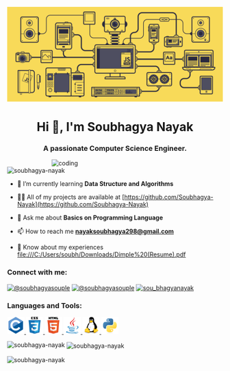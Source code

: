 ![logo](https://github.com/Soubhagya-Nayak/Soubhagya-Nayak/blob/main/banner.gif)
<h1 align="center">Hi 👋, I'm Soubhagya Nayak</h1>
<h3 align="center">A passionate Computer Science Engineer.</h3>

<img align="right" alt="coding" width="400" src="https://ci6.googleusercontent.com/proxy/6yONIoTPFRxmcUzOEqGb9rYBV6ot9p2T-PEXVCf8vS8efQLz1Q0yo4Sa6U0lrDqnZIcEDq445nqEDoRcH9cyZobRVuLb3o8oyyjpFXZX1jC-Y1aa-YGJ3kxAAgGaX-S0gw4Tt_8xte_q=s0-d-e1-ft#https://www.lambdatest.com/blog/wp-content/uploads/2021/02/ezgif.com-gif-maker-1-1.gif">

<p align="left"> <img src="https://komarev.com/ghpvc/?username=soubhagya-nayak&label=Profile%20views&color=0e75b6&style=flat" alt="soubhagya-nayak" /> </p>

- 🌱 I’m currently learning **Data Structure and Algorithms**

- 👨‍💻 All of my projects are available at [https://github.com/Soubhagya-Nayak](https://github.com/Soubhagya-Nayak)

- 💬 Ask me about **Basics on Programming Language**

- 📫 How to reach me **nayaksoubhagya298@gmail.com**

- 📄 Know about my experiences [file:///C:/Users/soubh/Downloads/Dimple%20(Resume).pdf](file:///C:/Users/soubh/Downloads/Dimple%20(Resume).pdf)

<h3 align="left">Connect with me:</h3>
<p align="left">
<a href="https://twitter.com/@soubhagyasouple" target="blank"><img align="center" src="https://raw.githubusercontent.com/rahuldkjain/github-profile-readme-generator/master/src/images/icons/Social/twitter.svg" alt="@soubhagyasouple" height="30" width="40" /></a>
<a href="https://linkedin.com/in/@soubhagyasouple" target="blank"><img align="center" src="https://raw.githubusercontent.com/rahuldkjain/github-profile-readme-generator/master/src/images/icons/Social/linked-in-alt.svg" alt="@soubhagyasouple" height="30" width="40" /></a>
<a href="https://instagram.com/sou_bhagyanayak" target="blank"><img align="center" src="https://raw.githubusercontent.com/rahuldkjain/github-profile-readme-generator/master/src/images/icons/Social/instagram.svg" alt="sou_bhagyanayak" height="30" width="40" /></a>
</p>

<h3 align="left">Languages and Tools:</h3>
<p align="left"> <a href="https://www.cprogramming.com/" target="_blank" rel="noreferrer"> <img src="https://raw.githubusercontent.com/devicons/devicon/master/icons/c/c-original.svg" alt="c" width="40" height="40"/> </a> <a href="https://www.w3schools.com/css/" target="_blank" rel="noreferrer"> <img src="https://raw.githubusercontent.com/devicons/devicon/master/icons/css3/css3-original-wordmark.svg" alt="css3" width="40" height="40"/> </a> <a href="https://www.w3.org/html/" target="_blank" rel="noreferrer"> <img src="https://raw.githubusercontent.com/devicons/devicon/master/icons/html5/html5-original-wordmark.svg" alt="html5" width="40" height="40"/> </a> <a href="https://www.java.com" target="_blank" rel="noreferrer"> <img src="https://raw.githubusercontent.com/devicons/devicon/master/icons/java/java-original.svg" alt="java" width="40" height="40"/> </a> <a href="https://www.linux.org/" target="_blank" rel="noreferrer"> <img src="https://raw.githubusercontent.com/devicons/devicon/master/icons/linux/linux-original.svg" alt="linux" width="40" height="40"/> </a> <a href="https://www.python.org" target="_blank" rel="noreferrer"> <img src="https://raw.githubusercontent.com/devicons/devicon/master/icons/python/python-original.svg" alt="python" width="40" height="40"/> </a> </p>

<p><img align="left" src="https://github-readme-stats.vercel.app/api/top-langs?username=soubhagya-nayak&show_icons=true&locale=en&layout=compact" alt="soubhagya-nayak" /></p>

<p>&nbsp;<img align="center" src="https://github-readme-stats.vercel.app/api?username=soubhagya-nayak&show_icons=true&locale=en" alt="soubhagya-nayak" /></p>

<p><img align="center" src="https://github-readme-streak-stats.herokuapp.com/?user=soubhagya-nayak&" alt="soubhagya-nayak" /></p>

